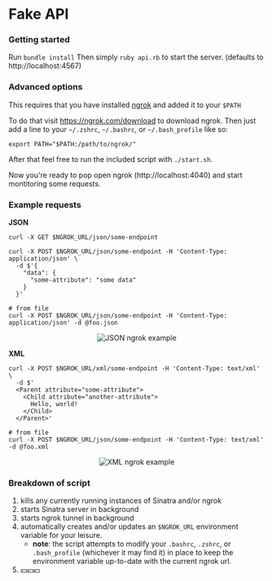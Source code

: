 # Fake API

### Getting started

Run `bundle install`
Then simply `ruby api.rb` to start the server. (defaults to http://localhost:4567)

### Advanced options

This requires that you have installed [ngrok](https://ngrok.com) and added it to your `$PATH`

To do that visit https://ngrok.com/download to download ngrok. Then just add a line to your `~/.zshrc`, `~/.bashrc`, or `~/.bash_profile` like so:
```shell
export PATH="$PATH:/path/to/ngrok/"
```

After that feel free to run the included script with `./start.sh`.

Now you're ready to pop open ngrok (http://localhost:4040) and start montitoring some requests.

### Example requests

**JSON**
```shell
curl -X GET $NGROK_URL/json/some-endpoint

curl -X POST $NGROK_URL/json/some-endpoint -H 'Content-Type: application/json' \
  -d $'{
    "data": {
      "some-attribute": "some data"
    }
  }'

# from file
curl -X POST $NGROK_URL/json/some-endpoint -H 'Content-Type: application/json' -d @foo.json
```
<p align="center">
  <img src="https://i.imgur.com/aLP1SPB.png" alt="JSON ngrok example" />
</p>

**XML**
```shell
curl -X POST $NGROK_URL/xml/some-endpoint -H 'Content-Type: text/xml' \
  -d $'
  <Parent attribute="some-attribute">
    <Child attribute="another-attribute">
      Hello, world!
    </Child>
  </Parent>'

# from file
curl -X POST $NGROK_URL/json/some-endpoint -H 'Content-Type: text/xml' -d @foo.xml
```
<p align="center">
  <img src="https://i.imgur.com/IGqHqvV.png" alt="XML ngrok example" />
</p>



### Breakdown of script
1. kills any currently running instances of Sinatra and/or ngrok
2. starts Sinatra server in background
3. starts ngrok tunnel in background
4. automatically creates and/or updates an `$NGROK_URL` environment variable for your leisure.
    - **note**: the script attempts to modify your `.bashrc`, `.zshrc`, or `.bash_profile` (whichever it may find it) in place to keep the environment variable up-to-date with the current ngrok url.
5. 💵💵💵
